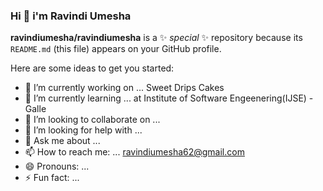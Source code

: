 ### Hi  👋 i'm Ravindi Umesha


**ravindiumesha/ravindiumesha** is a ✨ _special_ ✨ repository because its `README.md` (this file) appears on your GitHub profile.

Here are some ideas to get you started:

- 🔭 I’m currently working on ... Sweet Drips Cakes 
- 🌱 I’m currently learning ... at Institute of Software Engeenering(IJSE) - Galle
- 👯 I’m looking to collaborate on ...
- 🤔 I’m looking for help with ...
- 💬 Ask me about ...
- 📫 How to reach me: ... ravindiumesha62@gmail.com
- 😄 Pronouns: ...
- ⚡ Fun fact: ...

